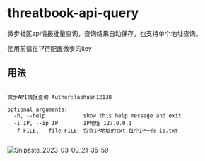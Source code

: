 # threatbook-api-query
微步社区api情报批量查询，查询结果自动保存，也支持单个地址查询。

使用前请在17行配置微步的key

## 用法
```usage: 微步查询.py [-h] [-i IP] [-f FILE]

微步API情报查询 Author:laohuan12138

optional arguments:
  -h, --help            show this help message and exit
  -i IP, --ip IP        IP地址 127.0.0.1
  -f FILE, --file FILE  包含IP地址的txt,每个IP一行 ip.txt
  
```
![Snipaste_2023-03-09_21-35-59](https://user-images.githubusercontent.com/42142726/224045655-6573050d-2e25-4a42-aec5-6ac203175ac1.png)
